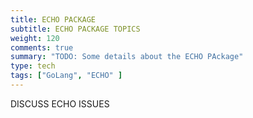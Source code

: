 ```yaml
---
title: ECHO PACKAGE
subtitle: ECHO PACKAGE TOPICS
weight: 120
comments: true
summary: "TODO: Some details about the ECHO PAckage"
type: tech
tags: ["GoLang", "ECHO" ]
---
```


DISCUSS ECHO ISSUES

